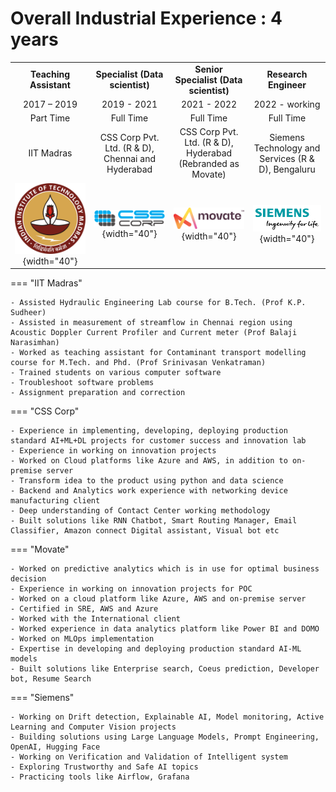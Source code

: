 
# Overall Industrial Experience : 4 years

| | | | |
|:---:| :---: |:---:| :---: |
|**Teaching Assistant**|**Specialist (Data scientist)**|**Senior Specialist (Data scientist)**|**Research Engineer**| 
|2017 – 2019|2019 - 2021|2021 - 2022|2022 - working| 
|Part Time|Full Time|Full Time|Full Time| 
|IIT Madras|CSS Corp Pvt. Ltd. (R & D), Chennai and Hyderabad|CSS Corp Pvt. Ltd. (R & D), Hyderabad (Rebranded as Movate)|Siemens Technology and Services (R & D), Bengaluru| 
|![](./images/iitm.png){width="40"} |![](./images/csscorp.png){width="40"} |![](./images/Movate-tm.png){width="40"} |![](./images/siemens.png){width="40"} |

=== "IIT Madras"

    - Assisted Hydraulic Engineering Lab course for B.Tech. (Prof K.P. Sudheer)
    - Assisted in measurement of streamflow in Chennai region using Acoustic Doppler Current Profiler and Current meter (Prof Balaji Narasimhan)
    - Worked as teaching assistant for Contaminant transport modelling course for M.Tech. and Phd. (Prof Srinivasan Venkatraman)
    - Trained students on various computer software
    - Troubleshoot software problems
    - Assignment preparation and correction

=== "CSS Corp"

    - Experience in implementing, developing, deploying production standard AI+ML+DL projects for customer success and innovation lab
    - Experience in working on innovation projects
    - Worked on Cloud platforms like Azure and AWS, in addition to on-premise server
    - Transform idea to the product using python and data science
    - Backend and Analytics work experience with networking device manufacturing client
    - Deep understanding of Contact Center working methodology
    - Built solutions like RNN Chatbot, Smart Routing Manager, Email Classifier, Amazon connect Digital assistant, Visual bot etc

=== "Movate"

    - Worked on predictive analytics which is in use for optimal business decision
    - Experience in working on innovation projects for POC
    - Worked on a cloud platform like Azure, AWS and on-premise server
    - Certified in SRE, AWS and Azure
    - Worked with the International client
    - Worked experience in data analytics platform like Power BI and DOMO
    - Worked on MLOps implementation
    - Expertise in developing and deploying production standard AI-ML models
    - Built solutions like Enterprise search, Coeus prediction, Developer bot, Resume Search

=== "Siemens"

    - Working on Drift detection, Explainable AI, Model monitoring, Active Learning and Computer Vision projects
    - Building solutions using Large Language Models, Prompt Engineering, OpenAI, Hugging Face
    - Working on Verification and Validation of Intelligent system
    - Exploring Trustworthy and Safe AI topics
    - Practicing tools like Airflow, Grafana

